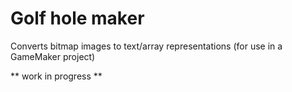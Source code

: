 # Golf hole maker
Converts bitmap images to text/array representations (for use in a GameMaker project)

** work in progress **
